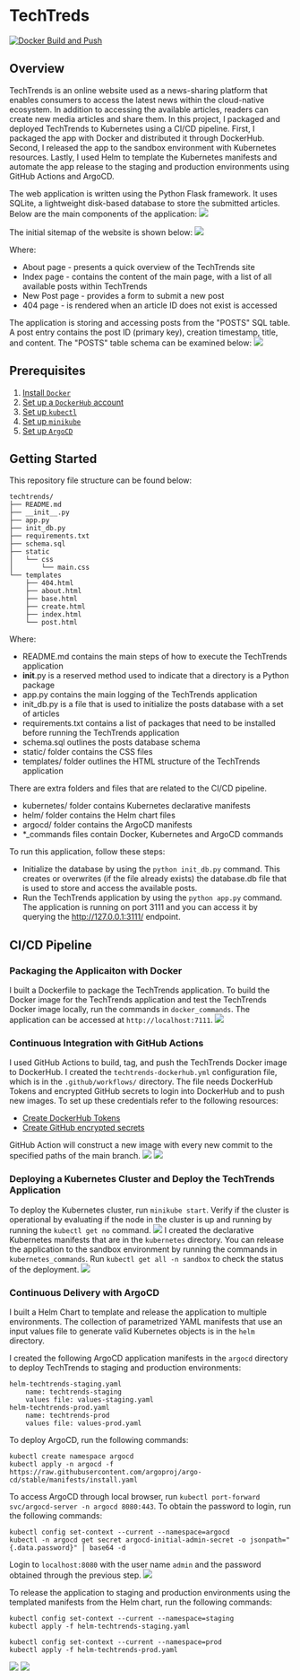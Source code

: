 # TechTreds

[![Docker Build and Push](https://github.com/iDataist/TechTrends/actions/workflows/techtrends-dockerhub.yml/badge.svg)](https://github.com/iDataist/TechTrends/actions/workflows/techtrends-dockerhub.yml)

## Overview
TechTrends is an online website used as a news-sharing platform that enables consumers to access the latest news within the cloud-native ecosystem. In addition to accessing the available articles, readers can create new media articles and share them. In this project, I packaged and deployed TechTrends to Kubernetes using a CI/CD pipeline. First, I packaged the app with Docker and distributed it through DockerHub. Second, I released the app to the sandbox environment with Kubernetes resources. Lastly, I used Helm to template the Kubernetes manifests and automate the app release to the staging and production environments using GitHub Actions and ArgoCD. 

The web application is written using the Python Flask framework. It uses SQLite, a lightweight disk-based database to store the submitted articles. Below are the main components of the application:
![](screenshots/webapp_components.png)

The initial sitemap of the website is shown below:
![](screenshots/techtrends_sitemap.png)

Where:

- About page - presents a quick overview of the TechTrends site
- Index page - contains the content of the main page, with a list of all available posts within TechTrends
- New Post page - provides a form to submit a new post
- 404 page - is rendered when an article ID does not exist is accessed

The application is storing and accessing posts from the "POSTS" SQL table. A post entry contains the post ID (primary key), creation timestamp, title, and content. The "POSTS" table schema can be examined below:
![](screenshots/posts_table_schema.png)

## Prerequisites
1. [Install `Docker`](https://docs.docker.com/get-docker/)
2. [Set up a `DockerHub` account](https://hub.docker.com/)
3. [Set up `kubectl`](https://rancher.com/docs/rancher/v2.x/en/cluster-admin/cluster-access/kubectl/)
4. [Set up `minikube`](https://minikube.sigs.k8s.io/docs/start/)
5. [Set up `ArgoCD`](https://argoproj.github.io/argo-cd/getting_started/#1-install-argo-cd)

## Getting Started
This repository file structure can be found below:
```
techtrends/
├── README.md
├── __init__.py
├── app.py
├── init_db.py
├── requirements.txt
├── schema.sql
├── static
│   └── css
│       └── main.css
└── templates
    ├── 404.html
    ├── about.html
    ├── base.html
    ├── create.html
    ├── index.html
    └── post.html
```
Where:

- README.md contains the main steps of how to execute the TechTrends application
- __init__.py is a reserved method used to indicate that a directory is a Python package
- app.py contains the main logging of the TechTrends application
- init_db.py is a file that is used to initialize the posts database with a set of articles
- requirements.txt contains a list of packages that need to be installed before running the TechTrends application
- schema.sql outlines the posts database schema
- static/ folder contains the CSS files
- templates/ folder outlines the HTML structure of the TechTrends application

There are extra folders and files that are related to the CI/CD pipeline.

- kubernetes/ folder contains Kubernetes declarative manifests
- helm/ folder contains the Helm chart files
- argocd/ folder contains the ArgoCD manifests
- *_commands files contain Docker, Kubernetes and ArgoCD commands 

To run this application, follow these steps:

- Initialize the database by using the `python init_db.py` command. This creates or overwrites (if the file already exists) the database.db file that is used to store and access the available posts.
- Run the TechTrends application by using the `python app.py` command. The application is running on port 3111 and you can access it by querying the http://127.0.0.1:3111/ endpoint.

## CI/CD Pipeline
### Packaging the Applicaiton with Docker
I built a Dockerfile to package the TechTrends application. To build the Docker image for the TechTrends application and test the TechTrends Docker image locally, run the commands in `docker_commands`. The application can be accessed at `http://localhost:7111`.
![](screenshots/docker-run-local.png)

### Continuous Integration with GitHub Actions
I used GitHub Actions to build, tag, and push the TechTrends Docker image to DockerHub. I created the `techtrends-dockerhub.yml` configuration file, which is in the `.github/workflows/` directory. The file needs DockerHub Tokens and encrypted GitHub secrets to login into DockerHub and to push new images. To set up these credentials refer to the following resources:
- [Create DockerHub Tokens](https://www.docker.com/blog/docker-hub-new-personal-access-tokens/)
- [Create GitHub encrypted secrets](https://docs.github.com/en/actions/reference/encrypted-secrets)

GitHub Action will construct a new image with every new commit to the specified paths of the main branch. 
![](screenshots/ci-github-actions.png)
![](screenshots/ci-dockerhub.png)
### Deploying a Kubernetes Cluster and Deploy the TechTrends Application
To deploy the Kubernetes cluster, run `minikube start`. Verify if the cluster is operational by evaluating if the node in the cluster is up and running by running the `kubectl get no` command.
![](screenshots/k8s-nodes.png)
I created the declarative Kubernetes manifests that are in the `kubernetes` directory. You can release the application to the sandbox environment by running the commands in `kubernetes_commands`. Run `kubectl get all -n sandbox` to check the status of the deployment. 
![](screenshots/kubernetes-declarative-manifests.png)
### Continuous Delivery with ArgoCD
I built a Helm Chart to template and release the application to multiple environments. The collection of parametrized YAML manifests that use an input values file to generate valid Kubernetes objects is in the `helm` directory. 

I created the following ArgoCD application manifests in the `argocd` directory to deploy TechTrends to staging and production environments:
```
helm-techtrends-staging.yaml
    name: techtrends-staging
    values file: values-staging.yaml
helm-techtrends-prod.yaml
    name: techtrends-prod
    values file: values-prod.yaml
```
To deploy ArgoCD, run the following commands:
```
kubectl create namespace argocd
kubectl apply -n argocd -f https://raw.githubusercontent.com/argoproj/argo-cd/stable/manifests/install.yaml
```
To access ArgoCD through local browser, run `kubectl port-forward svc/argocd-server -n argocd 8080:443`. To obtain the password to login, run the following commands:
```
kubectl config set-context --current --namespace=argocd
kubectl -n argocd get secret argocd-initial-admin-secret -o jsonpath="{.data.password}" | base64 -d
```
Login to `localhost:8080` with the user name `admin` and the password obtained through the previous step. 
![](screenshots/argocd-ui.png)

To release the application to staging and production environments using the templated manifests from the Helm chart, run the following commands:
```
kubectl config set-context --current --namespace=staging
kubectl apply -f helm-techtrends-staging.yaml

kubectl config set-context --current --namespace=prod
kubectl apply -f helm-techtrends-prod.yaml
```
![](screenshots/argocd-techtrends-staging.png)
![](screenshots/argocd-techtrends-prod.png)